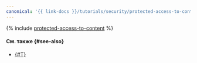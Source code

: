 ```yaml
---
canonical: '{{ link-docs }}/tutorials/security/protected-access-to-content/console'
---
```


{% include [protected-access-to-content](../../../_tutorials/security/protected-access-to-content-console.md) %}

#### См. также {#see-also}

* [{#T}](terraform.md)